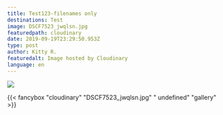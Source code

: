 ```yaml
---
title: Test123-filenames only
destinations: Test
image: DSCF7523_jwqlsn.jpg
featuredpath: cloudinary
date: 2019-09-19T23:29:50.953Z
type: post
author: Kitty R.
featuredalt: Image hosted by Cloudinary
language: en
---
```

![](DSCF7523_jwqlsn.jpg)

{{< fancybox "cloudinary" "DSCF7523_jwqlsn.jpg" " undefined" "gallery" >}}
